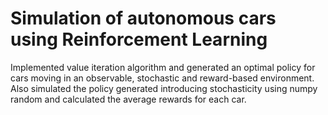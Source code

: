 # Simulation of autonomous cars using Reinforcement Learning
Implemented value iteration algorithm and generated an optimal policy for cars moving in an observable, stochastic and reward-based environment.
Also simulated the policy generated introducing stochasticity using numpy random and calculated the average rewards for each car.
